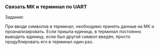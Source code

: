 ### Связать МК и терминал по UART

Задание: 

При вводе символов в терминал, необходимо принять данные на МК и проанализировать. Если пришла единица, в терминал постоянно выводить единицу, если был другой символ введëн, просто продублировать его в терминал один раз.